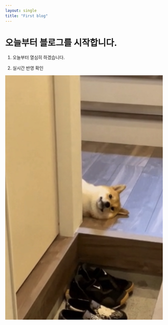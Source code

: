 ```yaml
---
layout: single
title: "First blog"
---
```


# 오늘부터 블로그를 시작합니다.

1. 오늘부터 열심히 하겠습니다.

2. 실시간 반영 확인

![IMG_0375](../images/2023-07-19-first/IMG_0375-9851638.jpg)
